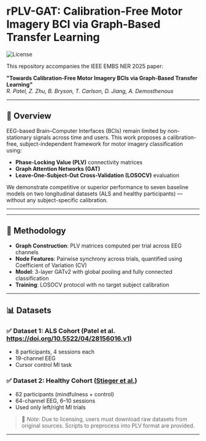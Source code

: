 # rPLV-GAT: Calibration-Free Motor Imagery BCI via Graph-Based Transfer Learning

![License](https://img.shields.io/badge/license-MIT-blue.svg)

This repository accompanies the IEEE EMBS NER 2025 paper:

**"Towards Calibration-Free Motor Imagery BCIs via Graph-Based Transfer Learning"**  
*R. Patel, Z. Zhu, B. Bryson, T. Carlson, D. Jiang, A. Demosthenous*

---

## 🧠 Overview

EEG-based Brain–Computer Interfaces (BCIs) remain limited by non-stationary signals across time and users. This work proposes a calibration-free, subject-independent framework for motor imagery classification using:

- **Phase-Locking Value (PLV)** connectivity matrices
- **Graph Attention Networks (GAT)**
- **Leave-One-Subject-Out Cross-Validation (LOSOCV)** evaluation

We demonstrate competitive or superior performance to seven baseline models on two longitudinal datasets (ALS and healthy participants) — without any subject-specific calibration.

---


---

## 🧪 Methodology

- **Graph Construction**: PLV matrices computed per trial across EEG channels
- **Node Features**: Pairwise synchrony across trials, quantified using Coefficient of Variation (CV)
- **Model**: 3-layer GATv2 with global pooling and fully connected classification
- **Training**: LOSOCV protocol with no target subject calibration

---

## 📊 Datasets

### ✅ Dataset 1: ALS Cohort (Patel et al. https://doi.org/10.5522/04/28156016.v1)
- 8 participants, 4 sessions each
- 19-channel EEG
- Cursor control MI task

### ✅ Dataset 2: Healthy Cohort ([Stieger et al.](https://physionet.org/content/mindful-mi-eeg/1.0.0/))
- 62 participants (mindfulness + control)
- 64-channel EEG, 6–10 sessions
- Used only left/right MI trials

> 📎 *Note*: Due to licensing, users must download raw datasets from original sources. Scripts to preprocess into PLV format are provided.

---
